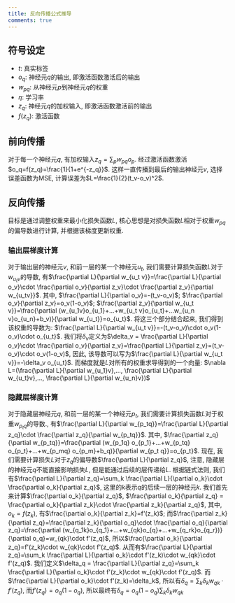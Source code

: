 ```yaml
---
title: 反向传播公式推导
comments: true
---
```


## 符号设定

- $t$: 真实标签
- $o_q$: 神经元$q$的输出, 即激活函数激活后的输出
- $w_{pq}$: 从神经元$p$到神经元$q$的权重
- $\eta$: 学习率
- $z_q$: 神经元$q$的加权输入, 即激活函数激活前的输出
- $f(z_q)$: 激活函数

## 前向传播

对于每一个神经元$q$, 有加权输入$z_q = \sum_p w_{pq}o_p$. 经过激活函数激活$o_q=f(z_q)=\frac{1}{1+e^{-z_q}}$. 这样一直传播到最后的输出神经元$v$, 选择误差函数为MSE, 计算误差为$L=\frac{1}{2}(t_v-o_v)^2$.

## 反向传播

目标是通过调整权重来最小化损失函数$L$, 核心思想是对损失函数$L$相对于权重$w_{pq}$的偏导数进行计算, 并根据该梯度更新权重. 

### 输出层梯度计算

对于输出层的神经元$v$, 和前一层的某一个神经元$u_t$, 我们需要计算损失函数$L$对于$w_{u_t v}$的导数, 有$\frac{\partial L}{\partial w_{u_t v}}=\frac{\partial L}{\partial o_v}\cdot \frac{\partial o_v}{\partial z_v}\cdot \frac{\partial z_v}{\partial w_{u_tv}}$. 其中, $\frac{\partial L}{\partial o_v}=-(t_v-o_v)$; $\frac{\partial o_v}{\partial z_v}=o_v(1-o_v)$; $\frac{\partial z_v}{\partial w_{u_t v}}=\frac{\partial (w_{u_1v}o_{u_1}+...+w_{u_t v}o_{u_t}+...w_{u_n v}o_{u_n}+b_v)}{\partial w_{u_t}}=o_{u_t}$. 将这三个部分结合起来, 我们得到该权重的导数为: $\frac{\partial L}{\partial w_{u_t v}}=-(t_v-o_v)\cdot o_v(1-o_v)\cdot o_{u_t}$. 我们将$\delta_v$定义为$\delta_v = \frac{\partial L}{\partial o_v}\cdot \frac{\partial o_v}{\partial z_v}=\frac{\partial L}{\partial z_v}=(t_v-o_v)\cdot o_v(1-o_v)$, 因此, 该导数可以写为$\frac{\partial L}{\partial w_{u_t v}}=-\delta_v o_{u_t}$. 而梯度就是$L$对所有的权重求导得到的一个向量: $\nabla L=(\frac{\partial L}{\partial w_{u_1}v},..., \frac{\partial L}{\partial w_{u_t}v},..., \frac{\partial L}{\partial w_{u_n}v})$

### 隐藏层梯度计算

对于隐藏层神经元$q$, 和前一层的某一个神经元$p_t$, 我们需要计算损失函数$L$对于权重$w_{p_tq}$的导数., 有$\frac{\partial L}{\partial w_{p_tq}}=\frac{\partial L}{\partial z_q}\cdot \frac{\partial z_q}{\partial w_{p_tq}}$. 其中, $\frac{\partial z_q}{\partial w_{p_tq}}=\frac{\partial (w_{p_1q} o_{p_1}+...+w_{p_tq} o_{p_t}+...+w_{p_mq} o_{p_m}+b_q)}{\partial w_{p_t q}}=o_{p_t}$. 现在, 我们需要计算损失$L$对于$z_q$的偏导数$\frac{\partial L}{\partial z_q}$, 注意, 隐藏层的神经元$q$不能直接影响损失$L$, 但是能通过后续的层传递给$L$. 根据链式法则, 我们有$\frac{\partial L}{\partial z_q}=\sum_k \frac{\partial L}{\partial o_k}\cdot \frac{\partial o_k}{\partial z_q}$, 这里的$k$表示$q$的后续一层的神经元$k$. 我们首先来计算$\frac{\partial o_k}{\partial z_q}$, $\frac{\partial o_k}{\partial z_q} = \frac{\partial o_k}{\partial z_k}\cdot \frac{\partial z_k}{\partial z_q}$, 其中, $o_k=f(z_k)$, 有$\frac{\partial o_k}{\partial z_k}=f'(z_k)$; 而$\frac{\partial z_k}{\partial z_q}=\frac{\partial z_k}{\partial o_q}\cdot \frac{\partial o_q}{\partial z_q}=\frac{\partial (w_{q_1k}o_{q_1}+...+w_{qk}o_{q}+...+w_{q_rk}o_{q_r})}{\partial o_q}=w_{qk}\cdot f'(z_q)$, 所以$\frac{\partial o_k}{\partial z_q}=f'(z_k)\cdot w_{qk}\cdot f'(z_q)$. 从而有$\frac{\partial L}{\partial z_q}=\sum_k \frac{\partial L}{\partial o_k}\cdot f'(z_k)\cdot w_{qk}\cdot f'(z_q)$. 我们定义$\delta_q = \frac{\partial L}{\partial z_q}=\sum_k \frac{\partial L}{\partial o_k}\cdot f'(z_k)\cdot w_{qk}\cdot f'(z_q)$. 而$\frac{\partial L}{\partial o_k}\cdot f'(z_k)=\delta_k$, 所以有$\delta_q=\sum_k \delta_k w_{qk}\cdot f'(z_q)$, 而$f'(z_q)=o_q(1-o_q)$, 所以最终有$\delta_q=o_q(1-o_q)\sum_k \delta_kw_{qk}$